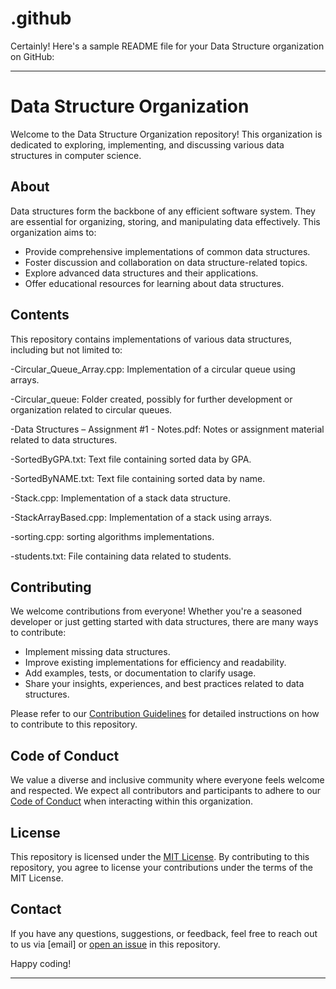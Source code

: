 # .github
Certainly! Here's a sample README file for your Data Structure organization on GitHub:

---

# Data Structure Organization

Welcome to the Data Structure Organization repository! This organization is dedicated to exploring, implementing, and discussing various data structures in computer science.

## About

Data structures form the backbone of any efficient software system. They are essential for organizing, storing, and manipulating data effectively. This organization aims to:

- Provide comprehensive implementations of common data structures.
- Foster discussion and collaboration on data structure-related topics.
- Explore advanced data structures and their applications.
- Offer educational resources for learning about data structures.

## Contents

This repository contains implementations of various data structures, including but not limited to:

-Circular_Queue_Array.cpp: Implementation of a circular queue using arrays.

-Circular_queue: Folder created, possibly for further development or organization related to circular queues.

-Data Structures – Assignment #1 - Notes.pdf: Notes or assignment material related to data structures.

-SortedByGPA.txt: Text file containing sorted data by GPA.

-SortedByNAME.txt: Text file containing sorted data by name.

-Stack.cpp: Implementation of a stack data structure.

-StackArrayBased.cpp: Implementation of a stack using arrays.

-sorting.cpp: sorting algorithms implementations.

-students.txt: File containing data related to students.

## Contributing

We welcome contributions from everyone! Whether you're a seasoned developer or just getting started with data structures, there are many ways to contribute:

- Implement missing data structures.
- Improve existing implementations for efficiency and readability.
- Add examples, tests, or documentation to clarify usage.
- Share your insights, experiences, and best practices related to data structures.

Please refer to our [Contribution Guidelines](CONTRIBUTING.md) for detailed instructions on how to contribute to this repository.

## Code of Conduct

We value a diverse and inclusive community where everyone feels welcome and respected. We expect all contributors and participants to adhere to our [Code of Conduct](CODE_OF_CONDUCT.md) when interacting within this organization.

## License

This repository is licensed under the [MIT License](LICENSE). By contributing to this repository, you agree to license your contributions under the terms of the MIT License.

## Contact

If you have any questions, suggestions, or feedback, feel free to reach out to us via [email] or [open an issue](https://github.com/DataStructureOrganization/issues) in this repository.

Happy coding!

---
